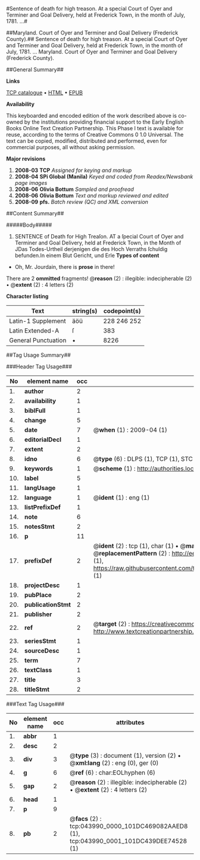 #Sentence of death for high treason. At a special Court of Oyer and Terminer and Goal Delivery, held at Frederick Town, in the month of July, 1781. ...#

##Maryland. Court of Oyer and Terminer and Goal Delivery (Frederick County).##
Sentence of death for high treason. At a special Court of Oyer and Terminer and Goal Delivery, held at Frederick Town, in the month of July, 1781. ...
Maryland. Court of Oyer and Terminer and Goal Delivery (Frederick County).

##General Summary##

**Links**

[TCP catalogue](http://www.ota.ox.ac.uk/tcp/)  • 
[HTML](http://tei.it.ox.ac.uk/tcp/Texts-HTML/free/N33/N33557.html)  • 
[EPUB](http://tei.it.ox.ac.uk/tcp/Texts-EPUB/free/N33/N33557.epub)

**Availability**

This keyboarded and encoded edition of the
	       work described above is co-owned by the institutions
	       providing financial support to the Early English Books
	       Online Text Creation Partnership. This Phase I text is
	       available for reuse, according to the terms of Creative
	       Commons 0 1.0 Universal. The text can be copied,
	       modified, distributed and performed, even for
	       commercial purposes, all without asking permission.

**Major revisions**

1. __2008-03__ __TCP__ *Assigned for keying and markup*
1. __2008-04__ __SPi Global (Manila)__ *Keyed and coded from Readex/Newsbank page images*
1. __2008-06__ __Olivia Bottum__ *Sampled and proofread*
1. __2008-06__ __Olivia Bottum__ *Text and markup reviewed and edited*
1. __2008-09__ __pfs.__ *Batch review (QC) and XML conversion*

##Content Summary##

#####Body#####

1. SENTENCE of Death for High Treaſon.
AT a ſpecial Court of Oyer and Terminer and Goal Delivery, held at Frederick Town, in the Month of JDas Todes-Urtheil derjenigen die des Hoch Verraths ſchuldig befunden.In einem Blut Gericht, und Erle
**Types of content**

  * Oh, Mr. Jourdain, there is **prose** in there!

There are 2 **ommitted** fragments! 
 @__reason__ (2) : illegible: indecipherable (2)  •  @__extent__ (2) : 4 letters (2)

**Character listing**


|Text|string(s)|codepoint(s)|
|---|---|---|
|Latin-1 Supplement|äöü|228 246 252|
|Latin Extended-A|ſ|383|
|General Punctuation|•|8226|

##Tag Usage Summary##

###Header Tag Usage###

|No|element name|occ|attributes|
|---|---|---|---|
|1.|__author__|2||
|2.|__availability__|1||
|3.|__biblFull__|1||
|4.|__change__|5||
|5.|__date__|7| @__when__ (1) : 2009-04 (1)|
|6.|__editorialDecl__|1||
|7.|__extent__|2||
|8.|__idno__|6| @__type__ (6) : DLPS (1), TCP (1), STC (1), NOTIS (1), IMAGE-SET (1), EVANS-CITATION (1)|
|9.|__keywords__|1| @__scheme__ (1) : http://authorities.loc.gov/ (1)|
|10.|__label__|5||
|11.|__langUsage__|1||
|12.|__language__|1| @__ident__ (1) : eng (1)|
|13.|__listPrefixDef__|1||
|14.|__note__|6||
|15.|__notesStmt__|2||
|16.|__p__|11||
|17.|__prefixDef__|2| @__ident__ (2) : tcp (1), char (1)  •  @__matchPattern__ (2) : ([0-9\-]+):([0-9IVX]+) (1), (.+) (1)  •  @__replacementPattern__ (2) : http://eebo.chadwyck.com/downloadtiff?vid=$1&page=$2 (1), https://raw.githubusercontent.com/textcreationpartnership/Texts/master/tcpchars.xml#$1 (1)|
|18.|__projectDesc__|1||
|19.|__pubPlace__|2||
|20.|__publicationStmt__|2||
|21.|__publisher__|2||
|22.|__ref__|2| @__target__ (2) : https://creativecommons.org/publicdomain/zero/1.0/ (1), http://www.textcreationpartnership.org/docs/. (1)|
|23.|__seriesStmt__|1||
|24.|__sourceDesc__|1||
|25.|__term__|7||
|26.|__textClass__|1||
|27.|__title__|3||
|28.|__titleStmt__|2||


###Text Tag Usage###

|No|element name|occ|attributes|
|---|---|---|---|
|1.|__abbr__|1||
|2.|__desc__|2||
|3.|__div__|3| @__type__ (3) : document (1), version (2)  •  @__xml:lang__ (2) : eng (0), ger (0)|
|4.|__g__|6| @__ref__ (6) : char:EOLhyphen (6)|
|5.|__gap__|2| @__reason__ (2) : illegible: indecipherable (2)  •  @__extent__ (2) : 4 letters (2)|
|6.|__head__|1||
|7.|__p__|9||
|8.|__pb__|2| @__facs__ (2) : tcp:043990_0000_101DC469082AAED8 (1), tcp:043990_0001_101DC439DEE74528 (1)|
